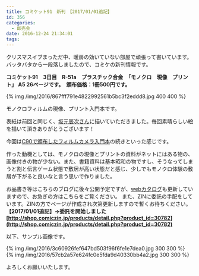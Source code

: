 ```yaml
---
title: コミケット91　新刊　【2017/01/01追記】
id: 356
categories:
  - 即売会
date: 2016-12-24 21:34:01
tags:
---
```


クリスマスイブまっただ中、暖房の効いていない部屋で頑張って書いています。
バッタバタから一段落しましたので、コミケの新刊情報です。

**コミケット91　3日目　R-51a　プラスチック合金　「モノクロ　現像　プリント」**
**A5 26ページです。　頒布価格：1冊500円です。**

{% img /img/2016/867fff791e4822992561b5bc3f2eddd8.jpg 400 400 %}

モノクロフィルムの現像、プリント入門本です。

表紙は前回と同じく、[坂元辰次さん](http://datsuryoku-sokutei.blogspot.jp/)に描いていただきました。毎回素晴らしい絵を描いて頂きありがとうございます！

今回は[C90で頒布したフィルムカメラ入門本](/2016/08/01/c90_new_publication/)の続きといった感じです。

作った動機としては、モノクロの現像とプリントの資料がネットにはある物の、画像付きの物が少ない。また、書籍資料は基本昭和の物ですし、そうなってしまうと割と伝言ゲーム状態で敷居が高い状態だと感じ、少しでもモノクロ体験の敷居が下がると良いなと言う思いで作りました。

お品書き等はこちらのブログに後々公開予定ですが、[webカタログ](https://webcatalog.circle.ms/Circle/13000905)も更新していますので、お急ぎの方はこちらをご覧ください。
また、ZINに委託の手配をしています。ZINの方でページが作成され次第更新しますので暫くお待ちください。
**【2017/01/01追記】-&gt;委託を開始しました　[http://shop.comiczin.jp/products/detail.php?product_id=30782](http://shop.comiczin.jp/products/detail.php?product_id=30782)**

以下、サンプル画像です。

{% img /img/2016/3c60926fef647bd503f96f6fe1e7dea0.jpg 300 300 %}
{% img /img/2016/57cb2a57e624fc0e5fda9d40330bb4a2.jpg 300 300 %}

よろしくお願いいたします。